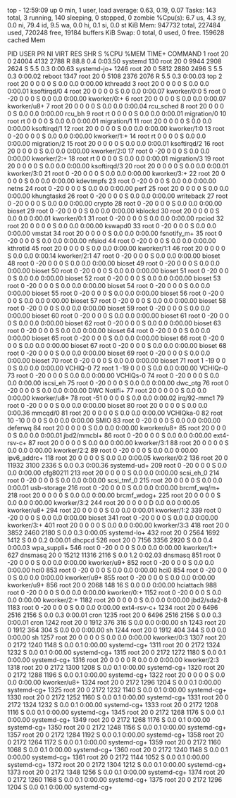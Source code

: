 top - 12:59:09 up 0 min,  1 user,  load average: 0.63, 0.19, 0.07
Tasks: 143 total,   3 running, 140 sleeping,   0 stopped,   0 zombie
%Cpu(s):  6.7 us,  4.3 sy,  0.0 ni, 79.4 id,  9.5 wa,  0.0 hi,  0.1 si,  0.0 st
KiB Mem:    947732 total,   227484 used,   720248 free,    19184 buffers
KiB Swap:        0 total,        0 used,        0 free.   159628 cached Mem

  PID USER      PR  NI    VIRT    RES    SHR S  %CPU %MEM     TIME+ COMMAND
    1 root      20   0   24004   4132   2788 R  88.8  0.4   0:03.50 systemd
  130 root      20   0    9944   2908   2624 S   5.5  0.3   0:00.63 systemd-jo+
 1246 root      20   0    5812   2880   2496 S   5.5  0.3   0:00.02 reboot
 1347 root      20   0    5108   2376   2076 R   5.5  0.3   0:00.03 top
    2 root      20   0       0      0      0 S   0.0  0.0   0:00.00 kthreadd
    3 root      20   0       0      0      0 S   0.0  0.0   0:00.01 ksoftirqd/0
    4 root      20   0       0      0      0 S   0.0  0.0   0:00.07 kworker/0:0
    5 root       0 -20       0      0      0 S   0.0  0.0   0:00.00 kworker/0:+
    6 root      20   0       0      0      0 S   0.0  0.0   0:00.07 kworker/u8+
    7 root      20   0       0      0      0 S   0.0  0.0   0:00.04 rcu_sched
    8 root      20   0       0      0      0 S   0.0  0.0   0:00.00 rcu_bh
    9 root      rt   0       0      0      0 S   0.0  0.0   0:00.01 migration/0
   10 root      rt   0       0      0      0 S   0.0  0.0   0:00.01 migration/1
   11 root      20   0       0      0      0 S   0.0  0.0   0:00.00 ksoftirqd/1
   12 root      20   0       0      0      0 S   0.0  0.0   0:00.00 kworker/1:0
   13 root       0 -20       0      0      0 S   0.0  0.0   0:00.00 kworker/1:+
   14 root      rt   0       0      0      0 S   0.0  0.0   0:00.00 migration/2
   15 root      20   0       0      0      0 S   0.0  0.0   0:00.01 ksoftirqd/2
   16 root      20   0       0      0      0 S   0.0  0.0   0:00.00 kworker/2:0
   17 root       0 -20       0      0      0 S   0.0  0.0   0:00.00 kworker/2:+
   18 root      rt   0       0      0      0 S   0.0  0.0   0:00.01 migration/3
   19 root      20   0       0      0      0 S   0.0  0.0   0:00.00 ksoftirqd/3
   20 root      20   0       0      0      0 S   0.0  0.0   0:00.01 kworker/3:0
   21 root       0 -20       0      0      0 S   0.0  0.0   0:00.00 kworker/3:+
   22 root      20   0       0      0      0 S   0.0  0.0   0:00.00 kdevtmpfs
   23 root       0 -20       0      0      0 S   0.0  0.0   0:00.00 netns
   24 root       0 -20       0      0      0 S   0.0  0.0   0:00.00 perf
   25 root      20   0       0      0      0 S   0.0  0.0   0:00.00 khungtaskd
   26 root       0 -20       0      0      0 S   0.0  0.0   0:00.00 writeback
   27 root       0 -20       0      0      0 S   0.0  0.0   0:00.00 crypto
   28 root       0 -20       0      0      0 S   0.0  0.0   0:00.00 bioset
   29 root       0 -20       0      0      0 S   0.0  0.0   0:00.00 kblockd
   30 root      20   0       0      0      0 S   0.0  0.0   0:00.01 kworker/0:1
   31 root       0 -20       0      0      0 S   0.0  0.0   0:00.00 rpciod
   32 root      20   0       0      0      0 S   0.0  0.0   0:00.00 kswapd0
   33 root       0 -20       0      0      0 S   0.0  0.0   0:00.00 vmstat
   34 root      20   0       0      0      0 S   0.0  0.0   0:00.00 fsnotify_m+
   35 root       0 -20       0      0      0 S   0.0  0.0   0:00.00 nfsiod
   44 root       0 -20       0      0      0 S   0.0  0.0   0:00.00 kthrotld
   45 root      20   0       0      0      0 S   0.0  0.0   0:00.00 kworker/1:1
   46 root      20   0       0      0      0 S   0.0  0.0   0:00.14 kworker/2:1
   47 root       0 -20       0      0      0 S   0.0  0.0   0:00.00 bioset
   48 root       0 -20       0      0      0 S   0.0  0.0   0:00.00 bioset
   49 root       0 -20       0      0      0 S   0.0  0.0   0:00.00 bioset
   50 root       0 -20       0      0      0 S   0.0  0.0   0:00.00 bioset
   51 root       0 -20       0      0      0 S   0.0  0.0   0:00.00 bioset
   52 root       0 -20       0      0      0 S   0.0  0.0   0:00.00 bioset
   53 root       0 -20       0      0      0 S   0.0  0.0   0:00.00 bioset
   54 root       0 -20       0      0      0 S   0.0  0.0   0:00.00 bioset
   55 root       0 -20       0      0      0 S   0.0  0.0   0:00.00 bioset
   56 root       0 -20       0      0      0 S   0.0  0.0   0:00.00 bioset
   57 root       0 -20       0      0      0 S   0.0  0.0   0:00.00 bioset
   58 root       0 -20       0      0      0 S   0.0  0.0   0:00.00 bioset
   59 root       0 -20       0      0      0 S   0.0  0.0   0:00.00 bioset
   60 root       0 -20       0      0      0 S   0.0  0.0   0:00.00 bioset
   61 root       0 -20       0      0      0 S   0.0  0.0   0:00.00 bioset
   62 root       0 -20       0      0      0 S   0.0  0.0   0:00.00 bioset
   63 root       0 -20       0      0      0 S   0.0  0.0   0:00.00 bioset
   64 root       0 -20       0      0      0 S   0.0  0.0   0:00.00 bioset
   65 root       0 -20       0      0      0 S   0.0  0.0   0:00.00 bioset
   66 root       0 -20       0      0      0 S   0.0  0.0   0:00.00 bioset
   67 root       0 -20       0      0      0 S   0.0  0.0   0:00.00 bioset
   68 root       0 -20       0      0      0 S   0.0  0.0   0:00.00 bioset
   69 root       0 -20       0      0      0 S   0.0  0.0   0:00.00 bioset
   70 root       0 -20       0      0      0 S   0.0  0.0   0:00.00 bioset
   71 root       1 -19       0      0      0 S   0.0  0.0   0:00.00 VCHIQ-0
   72 root       1 -19       0      0      0 S   0.0  0.0   0:00.00 VCHIQr-0
   73 root       0 -20       0      0      0 S   0.0  0.0   0:00.00 VCHIQs-0
   74 root       0 -20       0      0      0 S   0.0  0.0   0:00.00 iscsi_eh
   75 root       0 -20       0      0      0 S   0.0  0.0   0:00.00 dwc_otg
   76 root       0 -20       0      0      0 S   0.0  0.0   0:00.00 DWC Notifi+
   77 root      20   0       0      0      0 S   0.0  0.0   0:00.00 kworker/u8+
   78 root     -51   0       0      0      0 S   0.0  0.0   0:00.02 irq/92-mmc1
   79 root       0 -20       0      0      0 S   0.0  0.0   0:00.00 bioset
   80 root      20   0       0      0      0 S   0.0  0.0   0:00.36 mmcqd/0
   81 root      20   0       0      0      0 S   0.0  0.0   0:00.00 VCHIQka-0
   82 root      10 -10       0      0      0 S   0.0  0.0   0:00.00 SMIO
   83 root       0 -20       0      0      0 S   0.0  0.0   0:00.00 deferwq
   84 root      20   0       0      0      0 S   0.0  0.0   0:00.00 kworker/u8+
   85 root      20   0       0      0      0 S   0.0  0.0   0:00.01 jbd2/mmcbl+
   86 root       0 -20       0      0      0 S   0.0  0.0   0:00.00 ext4-rsv-c+
   87 root      20   0       0      0      0 S   0.0  0.0   0:00.00 kworker/3:1
   88 root      20   0       0      0      0 S   0.0  0.0   0:00.00 kworker/2:2
   89 root       0 -20       0      0      0 S   0.0  0.0   0:00.00 ipv6_addrc+
  118 root      20   0       0      0      0 S   0.0  0.0   0:00.05 kworker/0:2
  136 root      20   0   11932   3100   2336 S   0.0  0.3   0:00.36 systemd-ud+
  209 root       0 -20       0      0      0 S   0.0  0.0   0:00.00 cfg80211
  213 root      20   0       0      0      0 S   0.0  0.0   0:00.00 scsi_eh_0
  214 root       0 -20       0      0      0 S   0.0  0.0   0:00.00 scsi_tmf_0
  215 root      20   0       0      0      0 S   0.0  0.0   0:00.01 usb-storage
  216 root       0 -20       0      0      0 S   0.0  0.0   0:00.00 brcmf_wq/m+
  218 root      20   0       0      0      0 S   0.0  0.0   0:00.00 brcmf_wdog+
  225 root      20   0       0      0      0 S   0.0  0.0   0:00.00 kworker/3:2
  244 root      20   0       0      0      0 D   0.0  0.0   0:00.05 kworker/u8+
  294 root      20   0       0      0      0 S   0.0  0.0   0:00.01 kworker/1:2
  339 root       0 -20       0      0      0 S   0.0  0.0   0:00.00 bioset
  341 root       0 -20       0      0      0 S   0.0  0.0   0:00.00 kworker/3:+
  401 root      20   0       0      0      0 S   0.0  0.0   0:00.00 kworker/3:3
  418 root      20   0    3852   2460   2180 S   0.0  0.3   0:00.05 systemd-lo+
  432 root      20   0    2564   1692   1412 S   0.0  0.2   0:00.01 dhcpcd
  526 root      20   0    7156   3356   2920 S   0.0  0.4   0:00.03 wpa_suppli+
  546 root       0 -20       0      0      0 S   0.0  0.0   0:00.00 kworker/1:+
  627 dnsmasq   20   0   15212  11316   2116 S   0.0  1.2   0:02.03 dnsmasq
  851 root       0 -20       0      0      0 S   0.0  0.0   0:00.00 kworker/u9+
  852 root       0 -20       0      0      0 S   0.0  0.0   0:00.00 hci0
  853 root       0 -20       0      0      0 S   0.0  0.0   0:00.00 hci0
  854 root       0 -20       0      0      0 S   0.0  0.0   0:00.00 kworker/u9+
  855 root       0 -20       0      0      0 S   0.0  0.0   0:00.00 kworker/u9+
  856 root      20   0    2068    148     16 S   0.0  0.0   0:00.00 hciattach
  988 root       0 -20       0      0      0 S   0.0  0.0   0:00.00 kworker/0:+
 1152 root       0 -20       0      0      0 S   0.0  0.0   0:00.00 kworker/2:+
 1182 root      20   0       0      0      0 S   0.0  0.0   0:00.00 jbd2/sda2-8
 1183 root       0 -20       0      0      0 S   0.0  0.0   0:00.00 ext4-rsv-c+
 1234 root      20   0    6496   2516   2156 S   0.0  0.3   0:00.01 cron
 1235 root      20   0    6496   2516   2156 S   0.0  0.3   0:00.01 cron
 1242 root      20   0    1912    376    316 S   0.0  0.0   0:00.00 sh
 1243 root      20   0    1912    364    304 S   0.0  0.0   0:00.00 sh
 1244 root      20   0    1912    404    344 S   0.0  0.0   0:00.00 sh
 1257 root      20   0       0      0      0 S   0.0  0.0   0:00.00 kworker/0:3
 1307 root      20   0    2172   1240   1148 S   0.0  0.1   0:00.00 systemd-cg+
 1311 root      20   0    2172   1324   1232 S   0.0  0.1   0:00.00 systemd-cg+
 1315 root      20   0    2172   1272   1180 S   0.0  0.1   0:00.00 systemd-cg+
 1316 root      20   0       0      0      0 R   0.0  0.0   0:00.00 kworker/2:3
 1318 root      20   0    2172   1300   1208 S   0.0  0.1   0:00.00 systemd-cg+
 1320 root      20   0    2172   1288   1196 S   0.0  0.1   0:00.00 systemd-cg+
 1322 root      20   0       0      0      0 S   0.0  0.0   0:00.00 kworker/u8+
 1324 root      20   0    2172   1296   1204 S   0.0  0.1   0:00.00 systemd-cg+
 1325 root      20   0    2172   1232   1140 S   0.0  0.1   0:00.00 systemd-cg+
 1330 root      20   0    2172   1252   1160 S   0.0  0.1   0:00.00 systemd-cg+
 1331 root      20   0    2172   1324   1232 S   0.0  0.1   0:00.00 systemd-cg+
 1333 root      20   0    2172   1208   1116 S   0.0  0.1   0:00.00 systemd-cg+
 1345 root      20   0    2172   1268   1176 S   0.0  0.1   0:00.00 systemd-cg+
 1349 root      20   0    2172   1268   1176 S   0.0  0.1   0:00.00 systemd-cg+
 1350 root      20   0    2172   1248   1156 S   0.0  0.1   0:00.00 systemd-cg+
 1357 root      20   0    2172   1284   1192 S   0.0  0.1   0:00.00 systemd-cg+
 1358 root      20   0    2172   1264   1172 S   0.0  0.1   0:00.00 systemd-cg+
 1359 root      20   0    2172   1160   1068 S   0.0  0.1   0:00.00 systemd-cg+
 1360 root      20   0    2172   1240   1148 S   0.0  0.1   0:00.00 systemd-cg+
 1361 root      20   0    2172   1144   1052 S   0.0  0.1   0:00.00 systemd-cg+
 1372 root      20   0    2172   1304   1212 S   0.0  0.1   0:00.00 systemd-cg+
 1373 root      20   0    2172   1348   1256 S   0.0  0.1   0:00.00 systemd-cg+
 1374 root      20   0    2172   1260   1168 S   0.0  0.1   0:00.00 systemd-cg+
 1375 root      20   0    2172   1296   1204 S   0.0  0.1   0:00.00 systemd-cg+
